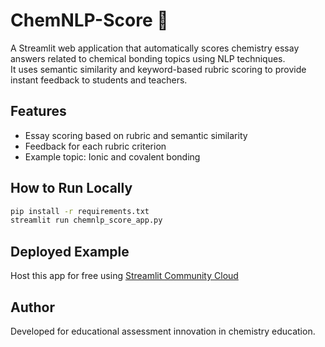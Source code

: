 # ChemNLP-Score 🧪

A Streamlit web application that automatically scores chemistry essay answers related to chemical bonding topics using NLP techniques.  
It uses semantic similarity and keyword-based rubric scoring to provide instant feedback to students and teachers.

## Features
- Essay scoring based on rubric and semantic similarity
- Feedback for each rubric criterion
- Example topic: Ionic and covalent bonding

## How to Run Locally
```bash
pip install -r requirements.txt
streamlit run chemnlp_score_app.py
```

## Deployed Example
Host this app for free using [Streamlit Community Cloud](https://streamlit.io/cloud)

## Author
Developed for educational assessment innovation in chemistry education.
